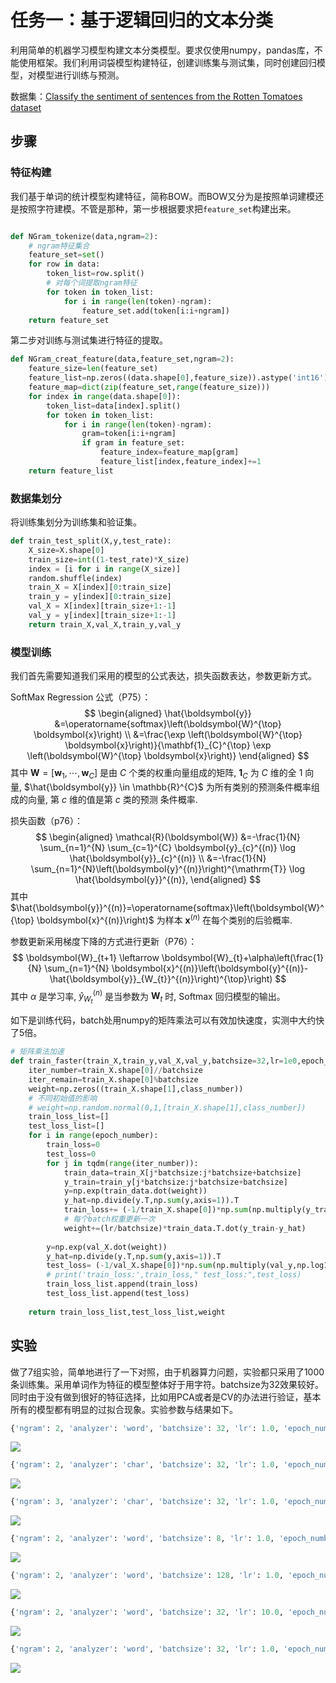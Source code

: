# 任务一：基于逻辑回归的文本分类

利用简单的机器学习模型构建文本分类模型。要求仅使用numpy，pandas库，不能使用框架。我们利用词袋模型构建特征，创建训练集与测试集，同时创建回归模型，对模型进行训练与预测。

数据集：[Classify the sentiment of sentences from the Rotten Tomatoes dataset](https://www.kaggle.com/c/sentiment-analysis-on-movie-reviews)

## 步骤

### 特征构建

我们基于单词的统计模型构建特征，简称BOW。而BOW又分为是按照单词建模还是按照字符建模。不管是那种，第一步根据要求把```feature_set```构建出来。

```python

def NGram_tokenize(data,ngram=2):
    # ngram特征集合
    feature_set=set()
    for row in data:
        token_list=row.split()
        # 对每个词提取ngram特征
        for token in token_list:
            for i in range(len(token)-ngram):
                feature_set.add(token[i:i+ngram])
    return feature_set
```

第二步对训练与测试集进行特征的提取。

```python
def NGram_creat_feature(data,feature_set,ngram=2):
    feature_size=len(feature_set)
    feature_list=np.zeros((data.shape[0],feature_size)).astype('int16')
    feature_map=dict(zip(feature_set,range(feature_size)))
    for index in range(data.shape[0]):
        token_list=data[index].split()
        for token in token_list:
            for i in range(len(token)-ngram):
                gram=token[i:i+ngram]
                if gram in feature_set:
                    feature_index=feature_map[gram]
                    feature_list[index,feature_index]+=1
    return feature_list
```

### 数据集划分

将训练集划分为训练集和验证集。

```python
def train_test_split(X,y,test_rate):
    X_size=X.shape[0]
    train_size=int((1-test_rate)*X_size)
    index = [i for i in range(X_size)] 
    random.shuffle(index)
    train_X = X[index][0:train_size]
    train_y = y[index][0:train_size]
    val_X = X[index][train_size+1:-1]
    val_y = y[index][train_size+1:-1]
    return train_X,val_X,train_y,val_y
```



### 模型训练

我们首先需要知道我们采用的模型的公式表达，损失函数表达，参数更新方式。

SoftMax Regression 公式（P75）：
$$
\begin{aligned}
\hat{\boldsymbol{y}} &=\operatorname{softmax}\left(\boldsymbol{W}^{\top} \boldsymbol{x}\right) \\
&=\frac{\exp \left(\boldsymbol{W}^{\top} \boldsymbol{x}\right)}{\mathbf{1}_{C}^{\top} \exp \left(\boldsymbol{W}^{\top} \boldsymbol{x}\right)}
\end{aligned}
$$
其中 $\boldsymbol{W}=\left[\boldsymbol{w}_{1}, \cdots, \boldsymbol{w}_{C}\right]$ 是由 $C$ 个类的权重向量组成的矩阵, $\mathbf{1}_{C}$ 为 $C$ 维的全 1 向 量, $\hat{\boldsymbol{y}} \in \mathbb{R}^{C}$ 为所有类别的预测条件概率组成的向量, 第 $c$ 维的值是第 $c$ 类的预测 条件概率.

损失函数（p76）：
$$
\begin{aligned}
\mathcal{R}(\boldsymbol{W}) &=-\frac{1}{N} \sum_{n=1}^{N} \sum_{c=1}^{C} \boldsymbol{y}_{c}^{(n)} \log \hat{\boldsymbol{y}}_{c}^{(n)} \\
&=-\frac{1}{N} \sum_{n=1}^{N}\left(\boldsymbol{y}^{(n)}\right)^{\mathrm{T}} \log \hat{\boldsymbol{y}}^{(n)},
\end{aligned}
$$
其中 $\hat{\boldsymbol{y}}^{(n)}=\operatorname{softmax}\left(\boldsymbol{W}^{\top} \boldsymbol{x}^{(n)}\right)$ 为样本 $\boldsymbol{x}^{(n)}$ 在每个类别的后验概率.

参数更新采用梯度下降的方式进行更新（P76）：
$$
\boldsymbol{W}_{t+1} \leftarrow \boldsymbol{W}_{t}+\alpha\left(\frac{1}{N} \sum_{n=1}^{N} \boldsymbol{x}^{(n)}\left(\boldsymbol{y}^{(n)}-\hat{\boldsymbol{y}}_{W_{t}}^{(n)}\right)^{\top}\right)
$$
其中 $\alpha$ 是学习率, $\hat{y}_{W_{t}}^{(n)}$ 是当参数为 $\boldsymbol{W}_{t}$ 时, Softmax 回归模型的输出。

如下是训练代码，batch处用numpy的矩阵乘法可以有效加快速度，实测中大约快了5倍。

```python
# 矩阵乘法加速
def train_faster(train_X,train_y,val_X,val_y,batchsize=32,lr=1e0,epoch_number=100):
    iter_number=train_X.shape[0]//batchsize
    iter_remain=train_X.shape[0]%batchsize
    weight=np.zeros((train_X.shape[1],class_number))
    # 不同初始值的影响
    # weight=np.random.normal(0,1,[train_X.shape[1],class_number])
    train_loss_list=[]
    test_loss_list=[]
    for i in range(epoch_number):
        train_loss=0
        test_loss=0
        for j in tqdm(range(iter_number)):
            train_data=train_X[j*batchsize:j*batchsize+batchsize]
            y_train=train_y[j*batchsize:j*batchsize+batchsize]
            y=np.exp(train_data.dot(weight))   
            y_hat=np.divide(y.T,np.sum(y,axis=1)).T
            train_loss+= (-1/train_X.shape[0])*np.sum(np.multiply(y_train,np.log10(y_hat)))
            # 每个batch权重更新一次
            weight+=(lr/batchsize)*train_data.T.dot(y_train-y_hat)
       
        y=np.exp(val_X.dot(weight))   
        y_hat=np.divide(y.T,np.sum(y,axis=1)).T
        test_loss= (-1/val_X.shape[0])*np.sum(np.multiply(val_y,np.log10(y_hat)))
        # print('train_loss:',train_loss," test_loss:",test_loss)
        train_loss_list.append(train_loss)
        test_loss_list.append(test_loss)
    
    return train_loss_list,test_loss_list,weight
```



## 实验

做了7组实验，简单地进行了一下对照，由于机器算力问题，实验都只采用了1000条训练集。采用单词作为特征的模型整体好于用字符。batchsize为32效果较好。同时由于没有做到很好的特征选择，比如用PCA或者是CV的办法进行验证，基本所有的模型都有明显的过拟合现象。实验参数与结果如下。

```python
{'ngram': 2, 'analyzer': 'word', 'batchsize': 32, 'lr': 1.0, 'epoch_number': 20, 'test_rate': 0.2, 'acc': '0.4949', 'best_train_loss': '0.3815', 'best_test_loss': '0.5423', 'path': 'pic/ngram_2-analyzer_word-lr_1.0-batchsize_32-epoch_number_20-test_rate_0.2.jpg'}
```

![](https://gitee.com/AICollector/picgo/raw/master/ngram_2-analyzer_word-lr_1.0-batchsize_32-epoch_number_20-test_rate_0.2.jpg)

```python
{'ngram': 2, 'analyzer': 'char', 'batchsize': 32, 'lr': 1.0, 'epoch_number': 20, 'test_rate': 0.2, 'acc': '0.4949', 'best_train_loss': '0.4033', 'best_test_loss': '0.5376', 'path': 'pic/ngram_2-analyzer_char-lr_1.0-batchsize_32-epoch_number_20-test_rate_0.2.jpg'}
```

![](https://gitee.com/AICollector/picgo/raw/master/ngram_2-analyzer_char-lr_1.0-batchsize_32-epoch_number_20-test_rate_0.2.jpg)

```python
{'ngram': 3, 'analyzer': 'char', 'batchsize': 32, 'lr': 1.0, 'epoch_number': 20, 'test_rate': 0.2, 'acc': '0.5303', 'best_train_loss': '0.3559', 'best_test_loss': '0.5807', 'path': 'pic/ngram_3-analyzer_char-lr_1.0-batchsize_32-epoch_number_20-test_rate_0.2.jpg'}
```

![](https://gitee.com/AICollector/picgo/raw/master/ngram_3-analyzer_char-lr_1.0-batchsize_32-epoch_number_20-test_rate_0.2.jpg)

```python
{'ngram': 2, 'analyzer': 'word', 'batchsize': 8, 'lr': 1.0, 'epoch_number': 20, 'test_rate': 0.2, 'acc': '0.5707', 'best_train_loss': '0.3200', 'best_test_loss': '0.5200', 'path': 'pic/ngram_2-analyzer_word-lr_1.0-batchsize_8-epoch_number_20-test_rate_0.2.jpg'}
```

![](https://gitee.com/AICollector/picgo/raw/master/ngram_2-analyzer_word-lr_1.0-batchsize_8-epoch_number_20-test_rate_0.2.jpg)

```python
{'ngram': 2, 'analyzer': 'word', 'batchsize': 128, 'lr': 1.0, 'epoch_number': 20, 'test_rate': 0.2, 'acc': '0.5000', 'best_train_loss': '0.4699', 'best_test_loss': '0.5582', 'path': 'pic/ngram_2-analyzer_word-lr_1.0-batchsize_128-epoch_number_20-test_rate_0.2.jpg'}
```

![](https://gitee.com/AICollector/picgo/raw/master/ngram_2-analyzer_word-lr_1.0-batchsize_128-epoch_number_20-test_rate_0.2.jpg)

```python
{'ngram': 2, 'analyzer': 'word', 'batchsize': 32, 'lr': 10.0, 'epoch_number': 20, 'test_rate': 0.2, 'acc': '0.4949', 'best_train_loss': '0.2863', 'best_test_loss': '0.6994', 'path': 'pic/ngram_2-analyzer_word-lr_10.0-batchsize_32-epoch_number_20-test_rate_0.2.jpg'}
```

![](https://gitee.com/AICollector/picgo/raw/master/ngram_2-analyzer_word-lr_10.0-batchsize_32-epoch_number_20-test_rate_0.2.jpg)

```python
{'ngram': 2, 'analyzer': 'word', 'batchsize': 32, 'lr': 1.0, 'epoch_number': 10, 'test_rate': 0.2, 'acc': '0.5707', 'best_train_loss': '0.4530', 'best_test_loss': '0.5318', 'path': 'pic/ngram_2-analyzer_word-lr_1.0-batchsize_32-epoch_number_10-test_rate_0.2.jpg'}
```

![](https://gitee.com/AICollector/picgo/raw/master/ngram_2-analyzer_word-lr_1.0-batchsize_32-epoch_number_10-test_rate_0.2.jpg)























